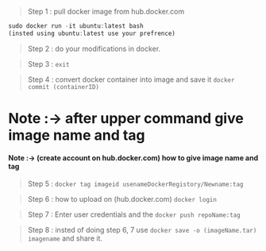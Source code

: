 > Step 1 : pull docker image from hub.docker.com
```javascript
sudo docker run -it ubuntu:latest bash
(insted using ubuntu:latest use your prefrence)
```

> Step 2 : do your modifications in docker.

> Step 3 : `exit`

> Step 4 : convert docker container into image and save it `docker commit (containerID)`

# Note :-> after upper command give image name and tag

#### Note :-> (create account on hub.docker.com) how to give image name and tag
> Step 5 : `docker tag imageid usenameDockerRegistory/Newname:tag`

> Step 6 : how to upload on (hub.docker.com) `docker login`

> Step 7 : Enter user credentials and the `docker push repoName:tag`

> Step 8 : insted of doing step 6, 7 use `docker save -o (imageName.tar) imagename` and share it.